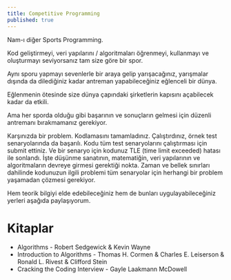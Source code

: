```yaml
---
title: Competitive Programming
published: true
---
```


Nam-ı diğer Sports Programming.

Kod geliştirmeyi, veri yapılarını / algoritmaları öğrenmeyi, kullanmayı ve oluşturmayı seviyorsanız tam size göre bir spor.

Aynı sporu yapmayı sevenlerle bir araya gelip yarışacağınız, yarışmalar dışında da dilediğiniz kadar antreman yapabileceğiniz eğlenceli bir dünya.

Eğlenmenin ötesinde size dünya çapındaki şirketlerin kapısını açabilecek kadar da etkili.

Ama her sporda olduğu gibi başarının ve sonuçların gelmesi için düzenli antremanı bırakmamanız gerekiyor.

Karşınızda bir problem. Kodlamasını tamamladınız. Çalıştırdınız, örnek test senaryolarında da başarılı. Kodu tüm test senaryolarını çalıştırması için submit ettiniz. Ve bir senaryo için kodunuz TLE (time limit exceeded) hatası ile sonlandı. İşte düşünme sanatının, matematiğin, veri yapılarının ve algoritmaların devreye girmesi gerektiği nokta. Zaman ve bellek sınırları dahilinde kodunuzun ilgili problemi tüm senaryolar için herhangi bir problem yaşamadan çözmesi gerekiyor.

Hem teorik bilgiyi elde edebileceğiniz hem de bunları uygulayabileceğiniz yerleri aşağıda paylaşıyorum.

# Kitaplar

* Algorithms - Robert Sedgewick & Kevin Wayne
* Introduction to Algorithms - Thomas H. Cormen & Charles E. Leiserson & Ronald L. Rivest & Clifford Stein
* Cracking the Coding Interview - Gayle Laakmann McDowell
